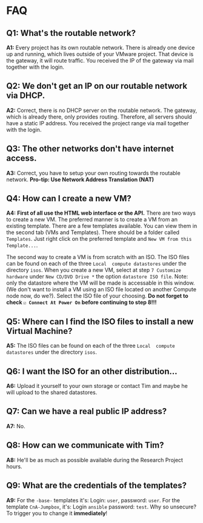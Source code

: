 # FAQ

## Q1: What's the routable network?
**A1:** Every project has its own routable network. There is already one device up and running, which lives outside of your
VMware project. That device is the gateway, it will route traffic. You received the IP of the gateway via mail together with the login.

## Q2: We don't get an IP on our routable network via DHCP.
**A2:** Correct, there is no DHCP server on the routable network. The gateway, which is already there, only provides routing. Therefore, all servers should have a static IP address.
You received the project range via mail together with the login.

## Q3: The other networks don't have internet access.
**A3:** Correct, you have to setup your own routing towards the routable network. **Pro-tip: Use Network Address Translation (NAT)**

## Q4: How can I create a new VM?
**A4:** **First of all use the HTML web interface or the API.** There are two ways to create a new VM. The preferred manner is to create a VM from an existing template. There are a few templates available. You can view them in the second tab (VMs and Templates). There should be a folder called `Templates`. Just right click on the preferred template and `New VM from this Template...`.

The second way to create a VM is from scratch with an ISO. The ISO files can be found on each of the three `Local  compute datastores` under the directory `isos`. When you create a new VM, select at step `7 Customize hardware` under `New CD/DVD Drive *` the option `datastore ISO file`. Note: only the datastore where the VM will be made is accessable in this window. (We don't want to install a VM using an ISO file located on another Compute node now, do we?). Select the ISO file of your choosing. **Do not forget to check `☑ Connect At Power On` before continuing to step 8!!!**

## Q5: Where can I find the ISO files to install a new Virtual Machine?
**A5:** The ISO files can be found on each of the three `Local  compute datastores` under the directory `isos`.

## Q6: I want the ISO for an other distribution...
**A6:** Upload it yourself to your own storage or contact Tim and maybe he will upload to the shared datastores.

## Q7: Can we have a real public IP address?
**A7:** No.

## Q8: How can we communicate with Tim?
**A8:** He'll be as much as possible available during the Research Project hours.

## Q9: What are the credentials of the templates?
**A9:** For the `-base-` templates it's: Login: `user`, password: `user`. For the  template `CnA-Jumpbox`, it's: Login `ansible` password: `test`. Why so unsecure? To trigger you to change it **immediately**!